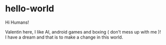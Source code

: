 # hello-world

Hi Humans!

Valentin here, I like AI, android games and boxing ( don't mess up with me )!
I have a dream and that is to make a change in this world.
